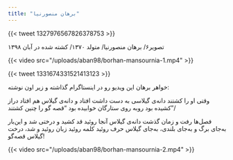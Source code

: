 ```yaml
---
title: "برهان منصورنیا"
---
```


{{< tweet 1327976567826378753 >}}

تصویر۶/ برهان منصورنیا/ متولد ۱۳۷۰/ کشته شده در آبان ۱‍۳۹۸

{{< video src="/uploads/aban98/borhan-mansournia-1.mp4" >}}

{{< tweet 1331674331521413123 >}}

خواهر برهان این ویدیو رو در اینستاگرام گذاشته و زیر اون نوشته:

وقتی او را کشتند
دانه‌ی گیلاسی به دست داشت
افتاد و دانه‌ی گیلاس هم افتاد
دراز کشیده بود
روبه روی ستارگان خوابیده بود
“قصه گو را چنین کشتند”/

فصل‌ها رفت و زمان گذشت
دانه‌ی گیلاس آنجا روئید
قد کشید و درختی شد
و این‌بار
به‌جای برگ و به‌جای بلندی، به‌جای گیلاس
حرف روئید
کلمه روئید
زبان روئید
و شد، درخت گیلاس قصه‌گو!

{{< video src="/uploads/aban98/borhan-mansournia-2.mp4" >}}
